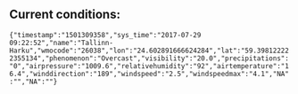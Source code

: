 ## Current conditions: 
 ``` {"timestamp":"1501309358","sys_time":"2017-07-29 09:22:52","name":"Tallinn-Harku","wmocode":"26038","lon":"24.602891666624284","lat":"59.398122222355134","phenomenon":"Overcast","visibility":"20.0","precipitations":"0","airpressure":"1009.6","relativehumidity":"92","airtemperature":"16.4","winddirection":"189","windspeed":"2.5","windspeedmax":"4.1","NA":"","NA":""} ```

